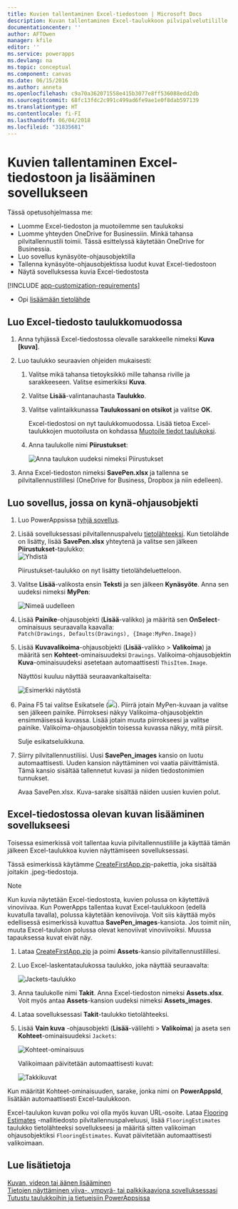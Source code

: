 ```yaml
---
title: Kuvien tallentaminen Excel-tiedostoon | Microsoft Docs
description: Kuvan tallentaminen Excel-taulukkoon pilvipalvelutilille
documentationcenter: ''
author: AFTOwen
manager: kfile
editor: ''
ms.service: powerapps
ms.devlang: na
ms.topic: conceptual
ms.component: canvas
ms.date: 06/15/2016
ms.author: anneta
ms.openlocfilehash: c9a70a362071558e415b3077e8ff536088edd2db
ms.sourcegitcommit: 68fc13fdc2c991c499ad6fe9ae1e0f8dab597139
ms.translationtype: HT
ms.contentlocale: fi-FI
ms.lasthandoff: 06/04/2018
ms.locfileid: "31835681"
---
```

# <a name="how-to-save-images-in-an-excel-file-and-then-add-these-images-to-your-app"></a>Kuvien tallentaminen Excel-tiedostoon ja lisääminen sovellukseen

Tässä opetusohjelmassa me:

* Luomme Excel-tiedoston ja muotoilemme sen taulukoksi
* Luomme yhteyden OneDrive for Businessiin. Minkä tahansa pilvitallennustili toimii. Tässä esittelyssä käytetään OneDrive for Businessia.
* Luo sovellus kynäsyöte-ohjausobjektilla
* Tallenna kynäsyöte-ohjausobjektissa luodut kuvat Excel-tiedostoon
* Näytä sovelluksessa kuvia Excel-tiedostosta

[!INCLUDE [app-customization-requirements](../../includes/app-customization-requirements.md)]
* Opi [lisäämään tietolähde](add-data-connection.md)

## <a name="create-the-excel-file-as-a-table"></a>Luo Excel-tiedosto taulukkomuodossa

1. Anna tyhjässä Excel-tiedostossa olevalle sarakkeelle nimeksi **Kuva [kuva]**.
2. Luo taulukko seuraavien ohjeiden mukaisesti:    
   
   1. Valitse mikä tahansa tietoyksikkö mille tahansa riville ja sarakkeeseen. Valitse esimerkiksi **Kuva**.
   2. Valitse **Lisää**-valintanauhasta **Taulukko**.
   3. Valitse valintaikkunassa **Taulukossani on otsikot** ja valitse **OK**.
      
      Excel-tiedostosi on nyt taulukkomuodossa. Lisää tietoa Excel-taulukkojen muotoilusta on kohdassa [Muotoile tiedot taulukoksi](https://support.office.com/article/Format-an-Excel-table-6789619F-C889-495C-99C2-2F971C0E2370).
   4. Anna taulukolle nimi **Piirustukset**:  
      
      ![Anna taulukon uudeksi nimeksi Piirustukset](./media/tutorial-working-with-images-in-excel/drawings-table.png)
3. Anna Excel-tiedoston nimeksi **SavePen.xlsx** ja tallenna se pilvitallennustilillesi (OneDrive for Business, Dropbox ja niin edelleen).

## <a name="create-an-app-with-the-pen-control"></a>Luo sovellus, jossa on kynä-ohjausobjekti
1. Luo PowerAppsissa [tyhjä sovellus](get-started-create-from-blank.md).
2. Lisää sovelluksessasi pilvitallennuspalvelu [tietolähteeksi](add-data-connection.md). Kun tietolähde on lisätty, lisää **SavePen.xlsx** yhteytenä ja valitse sen jälkeen **Piirustukset**-taulukko:  
   ![Yhdistä](./media/tutorial-working-with-images-in-excel/savepen.png)  
   
   Piirustukset-taulukko on nyt lisätty tietolähdeluetteloon.
3. Valitse **Lisää**-valikosta ensin **Teksti** ja sen jälkeen **Kynäsyöte**. Anna sen uudeksi nimeksi **MyPen**:  
   
   ![Nimeä uudelleen](./media/tutorial-working-with-images-in-excel/rename-mypen.png)
4. Lisää **Painike**-ohjausobjekti (**Lisää**-valikko) ja määritä sen **OnSelect**-ominaisuus seuraavalla kaavalla:  
   `Patch(Drawings, Defaults(Drawings), {Image:MyPen.Image})`
5. Lisää **Kuvavalikoima**-ohjausobjekti (**Lisää**-valikko > **Valikoima**) ja määritä sen **Kohteet**-ominaisuudeksi `Drawings`. Valikoima-ohjausobjektin **Kuva**-ominaisuudeksi asetetaan automaattisesti `ThisItem.Image`.
   
   Näyttösi kuuluu näyttää seuraavankaltaiselta:  
   
   ![Esimerkki näytöstä](./media/tutorial-working-with-images-in-excel/screen.png)  
6. Paina F5 tai valitse Esikatsele (![](./media/tutorial-working-with-images-in-excel/preview.png)). Piirrä jotain MyPen-kuvaan ja valitse sen jälkeen painike. Piirroksesi näkyy Valikoima-ohjausobjektin ensimmäisessä kuvassa. Lisää jotain muuta piirrokseesi ja valitse painike. Valikoima-ohjausobjektin toisessa kuvassa näkyy, mitä piirsit.
   
   Sulje esikatseluikkuna.
7. Siirry pilvitallennustiliisi. Uusi **SavePen_images** kansio on luotu automaattisesti. Uuden kansion näyttäminen voi vaatia päivittämistä. Tämä kansio sisältää tallennetut kuvasi ja niiden tiedostonimien tunnukset.
   
    Avaa SavePen.xlsx. Kuva-sarake sisältää näiden uusien kuvien polut.

## <a name="add-the-image-in-an-excel-file-to-your-app"></a>Excel-tiedostossa olevan kuvan lisääminen sovellukseesi
Toisessa esimerkissä voit tallentaa kuvia pilvitallennustilille ja käyttää tämän jälkeen Excel-taulukkoa kuvien näyttämiseen sovelluksessasi.

Tässä esimerkissä käytämme [CreateFirstApp.zip](http://pwrappssamples.blob.core.windows.net/samples/CreateFirstApp.zip)-pakettia, joka sisältää joitakin .jpeg-tiedostoja.

> [!NOTE]
> Kun kuvia näytetään Excel-tiedostosta, kuvien polussa on käytettävä vinoviivaa. Kun PowerApps tallentaa kuvat Excel-taulukkoon (edellä kuvatulla tavalla), polussa käytetään kenoviivoja. Voit siis käyttää myös edellisessä esimerkissä kuvattua **SavePen_images**-kansiota. Jos toimit niin, muuta Excel-taulukon polussa olevat kenoviivat vinoviivoiksi. Muussa tapauksessa kuvat eivät näy.  

1. Lataa [CreateFirstApp.zip](http://pwrappssamples.blob.core.windows.net/samples/CreateFirstApp.zip) ja poimi **Assets**-kansio pilvitallennustilillesi.
2. Luo Excel-laskentataulukossa taulukko, joka näyttää seuraavalta:
   
    ![Jackets-taulukko](./media/tutorial-working-with-images-in-excel/jackets.png)
3. Anna taulukolle nimi **Takit**. Anna Excel-tiedoston nimeksi **Assets.xlsx**. Voit myös antaa **Assets**-kansion uudeksi nimeksi **Assets_images**.
4. Lataa sovelluksessasi **Takit**-taulukko tietolähteeksi.  
5. Lisää **Vain kuva** -ohjausobjekti (**Lisää**-välilehti > **Valikoima**) ja aseta sen **Kohteet**-ominaisuudeksi `Jackets`:  
   
    ![Kohteet-ominaisuus](./media/tutorial-working-with-images-in-excel/items-jackets.png)
   
    Valikoimaan päivitetään automaattisesti kuvat:  
   
    ![Takkikuvat](./media/tutorial-working-with-images-in-excel/images.png)

Kun määrität Kohteet-ominaisuuden, sarake, jonka nimi on **PowerAppsId**, lisätään automaattisesti Excel-taulukkoon.

Excel-taulukon kuvan polku voi olla myös kuvan URL-osoite. Lataa [Flooring Estimates](http://pwrappssamples.blob.core.windows.net/samples/FlooringEstimates.xlsx) -mallitiedosto pilvitallennuspalveluusi, lisää `FlooringEstimates` taulukko tietolähteeksi sovellukseesi ja määritä sitten valikoiman ohjausobjektiksi `FlooringEstimates`. Kuvat päivitetään automaattisesti valikoimaan.

## <a name="learn-more"></a>Lue lisätietoja
[Kuvan, videon tai äänen lisääminen](add-images-pictures-audio-video.md)  
[Tietojen näyttäminen viiva-, ympyrä- tai palkkikaaviona sovelluksessasi](use-line-pie-bar-chart.md)  
[Tutustu taulukkoihin ja tietueisiin PowerAppsissa](working-with-tables.md)

